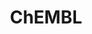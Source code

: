 ---
layout: default
bigquery: https://console.cloud.google.com/bigquery?p=patents-public-data&d=ebi_chembl&page=dataset
citation: '"The ChEMBL database in 2017." Anna Gaulton, Anne Hersey, Michał Nowotka,
  A Patrícia Bento, Jon Chambers, David Mendez, Prudence Mutowo, Francis Atkinson,
  Louisa J Bellis, Elena Cibrián-Uhalte, Mark Davies, Nathan Dedman, Anneli Karlsson,
  María Paula Magariños, John P Overington, George Papadatos, Ines Smit, Andrew R
  Leach Nucleic acids Research (2017) 45 (Database Issue), D945-D954'
contributors: European Bioinformatics Institute
cost: None
description: ChEMBL Data is a manually curated database of small molecules used in
  drug discovery, including information about existing patented drugs.
documentation: 'schema: https://www.ebi.ac.uk/chembl/db_schema


  '
last_edit: 04/12/2022, 10:30:32
location: https://console.cloud.google.com/marketplace/product/google_patents_public_datasets/chembl
maintained_by: EMBL-EBI, an outstation of European Molecular Biology Laboratory
related_publications: '

  ChEMBL: towards direct deposition of bioassay data.


  Mendez D, Gaulton A, Bento AP, Chambers J, De Veij M, Félix E, Magariños MP, Mosquera
  JF, Mutowo P, Nowotka M, Gordillo-Marañón M, Hunter F, Junco L, Mugumbate G, Rodriguez-Lopez
  M, Atkinson F, Bosc N, Radoux CJ, Segura-Cabrera A, Hersey A, Leach AR.


  — Nucleic Acids Res. 2019; 47(D1):D930-D940. doi: 10.1093/nar/gky1075

  '
schema_fields:
- qudt_units
- predbind_id
- ridx
- mecref_id
- le
- l5
- qed_weighted
- tid
- year
- activity_comment
- component_synonym
- compsyn_id
- start_position
- l2
- mc_target_name
- path
- prediction_method
- hba_lipinski
- country
- assay_id
- published_relation
- as_id
- annotation
- compound_name
- inorganic_flag
- name
- irac_code
- last_active
- bao_format
- mol_hrac_id
- max_phase
- active_molregno
- site_id
- warning_id
- standard_relation
- usan_year
- indref_id
- homologue
- oc_id
- published_units
- natural_product
- chebi_par_id
- pathway_id
- withdrawn_country
- product_id
- relationship_desc
- smarts
- first_in_class
- activity_count
- frac_class_id
- ddd_value
- cx_most_apka
- trade_name
- db_source
- major_class
- issue
- cx_logd
- src_description
- selectivity_comment
- frac_code
- assay_subcellular_fraction
- atc_code
- molecular_mechanism
- assay_tax_id
- ddd_admr
- volume
- mechanism_of_action
- binding_site_comment
- assay_strain
- action_type
- go_id
- units
- nda_type
- cell_id
- domain_description
- tax_id
- published_type
- met_id
- targrel_id
- molecule_type
- research_stem
- warning_country
- ad_type
- dosed_ingredient
- ref_id
- warning_type
- compound_key
- oral
- comp_class_id
- level2_description
- ref_url
- met_comment
- mutation
- standard_flag
- ddd_comment
- dosage_form
- component_type
- version
- potential_duplicate
- label
- biocomp_id
- black_box_warning
- result_flag
- drug_substance_flag
- organism
- confidence
- subgroup
- warning_class
- l1
- data_validity_comment
- active_ingredient
- parent_go_id
- assay_organism
- pathway_key
- ddd_id
- target_type
- src_short_name
- warnref_id
- stem
- patent_expire_date
- mesh_id
- molregno
- published_value
- domain_id
- standard_inchi
- short_name
- sitecomp_id
- parent_id
- who_extra
- upper_value
- l7
- molsyn_id
- relationship_type
- cell_source_tax_id
- mw_freebase
- ingredient
- lle
- uberon_id
- route
- l4
- alert_set_id
- level3_description
- cell_source_tissue
- level1
- src_assay_id
- mol_frac_id
- cellosaurus_id
- entity_id
- sei
- parenteral
- mc_target_type
- normal_range_min
- num_ro5_violations
- psa
- ddd_units
- therapeutic_flag
- level1_description
- related_tid
- assay_type
- irac_class_id
- patent_use_code
- definition
- efo_term
- assay_desc
- log_id
- hbd_lipinski
- availability_type
- company
- warning_year
- applicant_full_name
- metabolite_record_id
- type
- cl_lincs_id
- num_alerts
- drugind_id
- previous_company
- chembl_id
- status
- approval_date
- cx_logp
- clo_id
- acd_logp
- mec_id
- parameter_value
- src_id
- protein_class_id
- isoform
- standard_text_value
- canonical_smiles
- component_id
- standard_value
- doc_type
- set_name
- alert_id
- stat
- mol_irac_id
- curated_by
- normal_range_max
- curation_comment
- syn_type
- ro3_pass
- enzyme_name
- level2
- end_position
- mw_monoisotopic
- targcomp_id
- sequence_md5sum
- usan_stem
- topical
- substrate_record_id
- synonyms
- mc_tax_id
- authors
- class_level
- hrac_code
- withdrawn_reason
- parent_molregno
- compd_id
- entity_type
- l3
- pref_name
- chirality
- molfile
- alert_name
- tbl
- target_mapping
- aspect
- acd_most_apka
- downgraded
- src_compound_id
- indication_class
- rgid
- direct_interaction
- bto_id
- drug_record_id
- efo_id
- updated_by
- met_conversion
- usan_substem
- polymer_flag
- hbd
- acd_most_bpka
- toid
- updated_on
- doi
- molecular_species
- site_residues
- assay_cell_type
- mesh_heading
- domain_name
- assay_category
- level3
- disease_efficacy
- description
- publication_number
- cell_source_organism
- parent_type
- source
- pubmed_id
- bei
- withdrawn_class
- patent_id
- assay_test_type
- ref_type
- doc_id
- innovator_company
- level5
- mc_target_accession
- domain_type
- prod_pat_id
- level4
- variant_id
- parameter_type
- job_id
- structure_type
- orig_description
- usan_stem_definition
- sequence
- cell_ontology_id
- l8
- l6
- protein_class_desc
- helm_notation
- co_stem_id
- stem_class
- site_name
- comments
- tissue_id
- mc_organism
- uo_units
- usan_stem_id
- alogp
- relationship
- standard_upper_value
- mol_atc_id
- hrac_class_id
- who_name
- journal
- patent_no
- relation
- ap_id
- assay_class_id
- warning_description
- drug_product_flag
- mechanism_comment
- value
- res_stem_id
- protclasssyn_id
- bao_id
- target_desc
- species_group_flag
- std_act_id
- idx
- db_version
- caloha_id
- prodrug
- standard_units
- acd_logd
- pchembl_value
- creation_date
- assay_param_id
- last_page
- cell_description
- priority
- strength
- formulation_id
- metref_id
- withdrawn_year
- aidx
- full_mwt
- delist_flag
- bao_endpoint
- protein_class_synonym
- level4_description
- first_approval
- full_molformula
- submission_date
- smid
- standard_inchi_key
- hba
- abstract
- first_page
- assay_tissue
- withdrawn_flag
- max_phase_for_ind
- cell_name
- rtb
- confidence_score
- standard_type
- cpd_str_alert_id
- tid_fixed
- accession
- enzyme_tid
- ass_cls_map_id
- text_value
- comp_go_id
- activity_id
- cx_most_bpka
- record_id
- cidx
- actsm_id
- heavy_atoms
- title
- num_lipinski_ro5_violations
- source_domain_id
- class_type
- assay_source
- aromatic_rings
shortname: chembl
tags:
- biotechnology
- health
- chemical
- bioinformatics
- medical
terms_of_use: CC BY-SA 3.0
title: ChEMBL
uuid: e232a192-965c-4ec9-904c-155b6dfe56c5
---